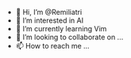 - 👋 Hi, I’m @Remiliatri
- 👀 I’m interested in AI
- 🌱 I’m currently learning Vim
- 💞️ I’m looking to collaborate on ...
- 📫 How to reach me ...

<!---
Remiliatri/Remiliatri is a ✨ special ✨ repository because its `README.md` (this file) appears on your GitHub profile.
You can click the Preview link to take a look at your changes.
--->
